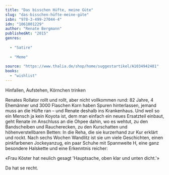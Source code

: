 ```yaml
---
title: "Das bisschen Hüfte, meine Güte"
slug: "das-bisschen-hüfte-meine-güte"
isbn: "978-3-499-27044-4"
idn: "1061001229"
author: "Renate Bergmann"
publishedAt: "2015"
genres:
  
  - "Satire"
    
  - "Meme"
    
source: "https://www.thalia.de/shop/home/suggestartikel/A1034942481"
books: 
  - "wishlist"
---
```

Hinfallen, Aufstehen, Körnchen trinken

Renates Rollator rollt und rollt, aber nicht vollkommen rund: 82 Jahre, 4 
Ehemänner und 3000 Flaschen Korn haben Spuren hinterlassen, jemand muss an die 
Hüfte ran – und Renate deshalb ins Krankenhaus. Und weil so ein Mensch ja kein 
Koyota ist, dem man einfach ein neues Ersatzteil einbaut, geht Renate im 
Anschluss an die Ohpee dahin, wo es wehtut, zu den Bandscheiben und 
Raucherecken, zu den Kurschatten und höhenverstellbaren Betten: In die Reha, 
die sie kurzerhand zur Kur erklärt und rockt. Nach sechs Wochen Wandlitz ist 
sie um viele Geschichten, einen pinkfarbenen Jockeyanzug, ein paar Schuhe mit 
Spannweite H, eine ganz besondere Halskette und eine Erkenntnis reicher:

«Frau Köster hat neulich gesagt 'Hauptsache, oben klar und unten dicht.'»

Da hat se recht.